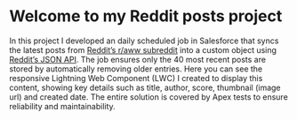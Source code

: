 # Welcome to my Reddit posts project

In this project I developed an daily scheduled job in Salesforce that syncs the latest posts from [Reddit’s r/aww subreddit](https://www.reddit.com/r/aww/) into a custom object using [Reddit’s JSON API](https://www.reddit.com/r/aww.json). The job ensures only the 40 most recent posts are stored by automatically removing older entries. Here you can see the responsive Lightning Web Component (LWC) I created to display this content, showing key details such as title, author, score, thumbnail (image url) and created date. The entire solution is covered by Apex tests to ensure reliability and maintainability. 
